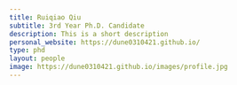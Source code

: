 ```yaml
---
title: Ruiqiao Qiu
subtitle: 3rd Year Ph.D. Candidate
description: This is a short description
personal_website: https://dune0310421.github.io/
type: phd
layout: people
image: https://dune0310421.github.io/images/profile.jpg
---
```

